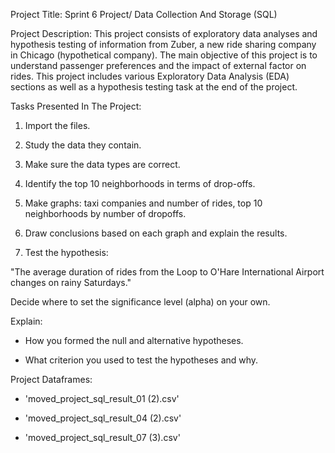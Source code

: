 Project Title: Sprint 6 Project/ Data Collection And Storage (SQL) 

Project Description: This project consists of exploratory data analyses and hypothesis testing of information from Zuber, a new ride sharing company in Chicago (hypothetical company). 
The main objective of this project is to understand passenger preferences and the impact of external factor on rides.  This project includes various Exploratory Data Analysis (EDA)
sections as well as a hypothesis testing task at the end of the project. 

Tasks Presented In The Project: 

1) Import the files.
 
2) Study the data they contain.
   
3) Make sure the data types are correct.
   
5) Identify the top 10 neighborhoods in terms of drop-offs.
 
6) Make graphs: taxi companies and number of rides, top 10 neighborhoods by number of dropoffs.

7) Draw conclusions based on each graph and explain the results.

8) Test the hypothesis:

"The average duration of rides from the Loop to O'Hare International Airport changes on rainy Saturdays."

Decide where to set the significance level (alpha) on your own.

Explain:

* How you formed the null and alternative hypotheses.

* What criterion you used to test the hypotheses and why.


Project Dataframes: 

* 'moved_project_sql_result_01 (2).csv'

* 'moved_project_sql_result_04 (2).csv'

* 'moved_project_sql_result_07 (3).csv'
